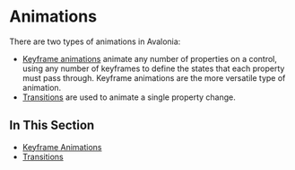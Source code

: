 # Animations

There are two types of animations in Avalonia:

* [Keyframe animations](keyframe-animations.md) animate any number of properties on a control, using any number of keyframes to define the states that each property must pass through. Keyframe animations are the more versatile type of animation.
* [Transitions](transitions.md) are used to animate a single property change.

## In This Section

* [Keyframe Animations](keyframe-animations)
* [Transitions](transitions)